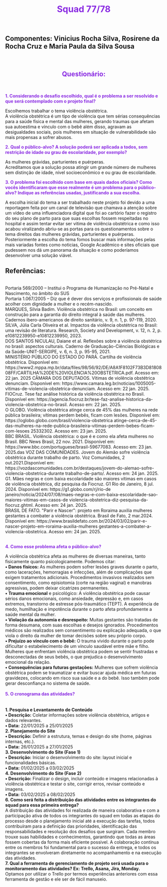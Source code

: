  <h1 align="center" style="color: blueviolet;">Squad 77/78</h1> <br>
<h2>Componentes: Vinicius Rocha Silva, Rosirene da Rocha Cruz e Maria Paula da Silva 
    Sousa </h2><br>
 <h2 align="center" style="color: blueviolet;">Questionário:</h2> <br>

 <b align="center" style="color: blueviolet;">1. Considerando o desafio escolhido, qual é o problema a ser resolvido e que será 
contemplado com o projeto final?</b> <br>
  
Escolhemos trabalhar o tema violência obstétrica.  
A violência obstétrica é um tipo de violência que tem sérias consequências para a saúde 
física e mental das mulheres, gerando traumas que afetam sua autoestima e vínculo com o bebê 
além disso, agravam as desigualdades sociais, pois mulheres em situação de vulnerabilidade 
são mais propensas a sofrer abusos. <br> 

<b align="center" style="color: blueviolet;">2. Qual o público-alvo? A solução poderá ser aplicada a todos, sem restrição de idade ou 
grau de escolaridade, por exemplo?</b> <br>
  
As mulheres grávidas, parturientes e puérperas.  
Acreditamos que a solução possa atingir um grande número de mulheres sem distinção de 
idade, nível socioeconômico e ou grau de escolaridade. <br> 

<b align="center" style="color: blueviolet;">3. O problema foi escolhido com base em quais dados oficiais? Como vocês identificaram 
que esse realmente é um problema para o público-alvo? Indique as referências usadas, 
justificando a sua escolha.</b> <br>

  
A escolha inicial do tema a ser trabalhado neste  projeto foi devido a uma reportagem feita 
por um canal de televisão que chamava a atenção sobre um vídeo de uma influenciadora digital 
que foi ao cartório fazer o registro do seu plano de parto para que suas escolhas fossem 
respeitadas no hospital e assim tentar evitar ser vitima de violência obstétrica e como isso 
acabou viralizando abriu-se as portas para os questionamentos sobre o tema direitos das 
mulheres grávidas, parturientes e puérperas. <br>
Posteriormente a escolha do tema fomos buscar mais informações pelas mais variadas fontes 
como noticias, Google Acadêmico e sites oficiais que pudessem nos dá um panorama da 
situação e como poderíamos desenvolver uma solução viável. <br> 
<h2>Referências:</h2><br> 
Portaria 569/2000 – Institui o Programa de Humanização no Pré-Natal e Nascimento, no âmbito do 
SUS <br> 
Portaria 1.067/2005 – Diz que é dever dos serviços e profissionais de saúde acolher com dignidade a 
mulher e o recém-nascido. <br> 
MARQUES, Silvia Badim. Violência obstétrica no Brasil: um conceito em construção para a garantia 
do direito integral à saúde das mulheres. Cadernos ibero-americanos de direito sanitário, v. 9, n. 1, 
p. 97-119, 2020. <br>
SILVA, Júlia Carla Oliveira et al. Impactos da violência obstétrica no Brasil: uma revisão de literatura. 
Research, Society and Development, v. 12, n. 2, p. e10812239950-e10812239950, 2023. <br> 
DOS SANTOS NICULAU, Daiane et al. Reflexões sobre a violência obstétrica no brasil: aspectos 
culturais. Caderno de Graduação-Ciências Biológicas e da Saúde-UNIT-SERGIPE, v. 6, n. 3, p. 
95-95, 2021. <br> 
MINISTÉRIO PÚBLICO DO ESTADO DO PARÁ. Cartilha de violência obstétrica. Disponível em: 
https://www2.mppa.mp.br/data/files/98/56/92/DE/A8A1F8102F73B3D8180808FF/CARTILHA%20DE%20VIOLENCIA%20OBSTETRICA.pdf. Acesso em: 22 jan. 2025 
CÂMARA DOS DEPUTADOS. Vítimas de violência obstétrica denunciam. Disponível em: 
https://www.camara.leg.br/noticias/1005005-vitimas-de-violencia-obstetrica-denunciam. Acesso em: 
22 jan. 2025. <br> 
FIOCruz. Tese faz análise histórica da violência obstétrica no Brasil. Disponível em: 
https://agencia.fiocruz.br/tese-faz-analise-historica-da-violencia-obstetrica-no-brasil. Acesso em: 22 
jan. 2025. <br> 
O GLOBO. Violência obstétrica atinge cerca de 45% das mulheres na rede pública brasileira; vítimas 
perdem bebês, ficam com lesões. Disponível em: https://oglobo.globo.com/brasil/violencia-obstetrica
atinge-cerca-de-45-das-mulheres-na-rede-publica-brasileira-vitimas-perdem-bebes-ficam-com-lesoes
25332302. Acesso em: 23 jan. 2025. <br> 
BBC BRASIL. Violência obstétrica: o que é e como ela afeta mulheres no Brasil. BBC News Brasil, 
22 nov. 2021. Disponível em: https://www.bbc.com/portuguese/brasil-59677083. Acesso em: 23 jan. 
2025.das VOZ DAS COMUNIDADES. Jovem do Alemão sofre violência obstétrica durante trabalho de parto. 
Voz Comunidades, 2 out.2021.Disponível em: 
https://vozdascomunidades.com.br/destaques/jovem-do-alemao-sofre-violencia-obstetrica-durante
trabalho-de-parto/. Acesso em: 24 jan. 2025. <br> 
G1. Mães negras e com baixa escolaridade são maiores vítimas em casos de violência obstétrica, diz 
pesquisa da Fiocruz. G1 Rio de Janeiro, 8 jul. 2024. Disponível em: https://g1.globo.com/rj/rio-de
janeiro/noticia/2024/07/08/maes-negras-e-com-baixa-escolaridade-sao-maiores-vitimas-em-casos-de
violencia-obstetrica-diz-pesquisa-da-fiocruz.ghtml. Acesso em: 24 jan. 2025. <br> 
BRASIL DE FATO. "Parir e Nascer": projeto em Roraima auxilia mulheres gestantes a combater a 
violência obstétrica. 
Brasil de Fato, 2 mar.2024. Disponível em: 
https://www.brasildefato.com.br/2024/03/02/parir-e-nascer-projeto-em-roraima-auxilia-mulheres
gestantes-a-combater-a-violencia-obstetrica. Acesso em: 24 jan. 2025. <br> <br>

<b align="center" style="color: blueviolet;">4. Como esse problema afeta o público-alvo? </b> <br>

A violência obstétrica afeta as mulheres de diversas maneiras, tanto fisicamente quanto 
psicologicamente. Podemos citar: <br>
<b>• Danos físicos:</b> As mulheres podem sofrer lesões graves durante o parto, como 
lacerações, hemorragias e infecções, além de complicações que exigem tratamentos 
adicionais. Procedimentos invasivos realizados sem consentimento, como episiotomia 
(corte na região vaginal) e manobras agressivas, podem deixar cicatrizes permanentes. <br>
<b>• Trauma emocional</b> e psicológico: A violência obstétrica pode causar sérios danos 
emocionais, como ansiedade, depressão e, em casos extremos, transtorno de estresse 
pós-traumático (TEPT). A experiência de medo, humilhação e impotência durante o 
parto afeta profundamente a saúde mental da mulher. <br>
<b>• Violação da autonomia e desrespeito:</b> Muitas gestantes são tratadas de forma 
desumana, com suas escolhas e desejos ignorados. Procedimentos médicos são 
realizados sem consentimento ou explicação adequada, o que viola o direito da mulher 
de tomar decisões sobre seu próprio corpo. <br>
<b>• Prejuízo ao vínculo com o bebê:</b> O trauma vivido durante o parto pode dificultar o 
estabelecimento de um vínculo saudável entre mãe e filho. Mulheres que enfrentam 
violência obstétrica podem se sentir frustradas e desconectadas de seus bebês, o que 
prejudica o desenvolvimento emocional da relação.<br> 
<b>• Consequências para futuras gestações:</b> Mulheres que sofrem violência obstétrica 
podem se traumatizar e evitar buscar ajuda médica em futuras gravidezes, colocando 
em risco sua saúde e a do bebê. Isso também pode gerar desconfiança no sistema de 
saúde. <br><br>
<b align="center" style="color: blueviolet;">5. O cronograma das atividades?</b> <br><br><br>
<b>1. Pesquisa e Levantamento de Conteúdo</b> <br>
<b>• Descrição:</b> Coletar informações sobre violência obstétrica, artigos e dados relevantes.<br> 
<b>• Data:</b> 22/01/2025 a 25/01/2025 <br>
<b>2. Planejamento do Site</b> <br>
<b>• Descrição:</b> Definir a estrutura, temas e design do site (home, páginas internas, etc.).<br> 
<b>• Data:</b> 26/01/2025 a 27/01/2025 <br>
<b>3. Desenvolvimento do Site (Fase 1) </b><br>
<b>• Descrição:</b> Iniciar o desenvolvimento do site: layout inicial e funcionalidades básicas.<br> 
<b>• Data:</b> 01/02/2025 a 03/02/2025 <br>
<b>4. Desenvolvimento do Site (Fase 2)</b> <br>
<b>• Descrição:</b> Finalizar o design, incluir conteúdo e imagens relacionadas à violência 
obstétrica e testar o site, corrigir erros, revisar conteúdo e imagens.<br> 
<b>• Data:</b> 03/02/2025 a 08/02/2025 <br>
<b>6. Como será feita a distribuição das atividades entre os integrantes do squad para 
essa primeira entrega?</b>  <br>
A distribuição das atividades foi realizada de maneira colaborativa e com a participação 
ativa de todos os integrantes do squad em todas as etapas do processo desde o planejamento 
inicial até a execução das tarefas, todos contribuíram para a definição das prioridades, 
identificação das responsabilidades e resolução dos desafios que surgiram. Cada membro 
trouxe suas habilidades e conhecimentos, garantindo que todas as áreas fossem cobertas da 
forma mais eficiente possivel. A colaboração contínua entre os membros foi fundamental para 
o sucesso da entrega, e todos os integrantes se envolveram diretamente no acompanhamento e 
na execução das atividades. <br>
<b>7. Qual a ferramenta de gerenciamento de projeto será usada para o monitoramento 
das atividades? Ex: Trello, Asana, Jira, Monday.</b> <br>
Optamos por utilizar o Trello por termos experiências anteriores com essa ferramenta de 
gestão e ele ser de fácil manuseio. 


